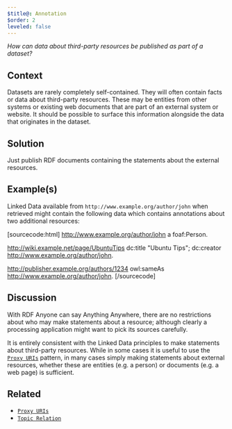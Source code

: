 ```yaml
---
$title@: Annotation
$order: 2
leveled: false
---
```


*How can data about third-party resources be published as part of a dataset?*

## Context

Datasets are rarely completely self-contained. They will often contain facts or data about third-party resources. These may be entities from other systems or existing web documents that are part of an external system or website. It should be possible to surface this information alongside the data that originates in the dataset.

## Solution

Just publish RDF documents containing the statements about the external resources.

## Example(s)

Linked Data available from `http://www.example.org/author/john` when retrieved might contain the following data which contains annotations about two additional resources:

[sourcecode:html]
<http://www.example.org/author/john> a foaf:Person.

<http://wiki.example.net/page/UbuntuTips>
  dc:title "Ubuntu Tips";
  dc:creator <http://www.example.org/author/john>.

<http://publisher.example.org/authors/1234>
  owl:sameAs <http://www.example.org/author/john>.
[/sourcecode]

## Discussion

With RDF Anyone can say Anything Anywhere, there are no restrictions about who may make statements about a resource; although clearly a processing application might want to pick its sources carefully.

It is entirely consistent with the Linked Data principles to make statements about third-party resources. While in some cases it is useful to use the [`Proxy URIs`](../chapter-2/proxy-uris) pattern, in many cases simply making statements about external resources, whether these are entities (e.g. a person) or documents (e.g. a web page) is sufficient.

## Related

- [`Proxy URIs`](../chapter-2/proxy-uris)
- [`Topic Relation`](../chapter-3/topic-relation)
